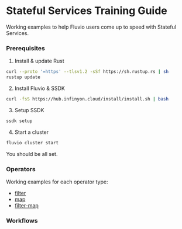 # Stateful Services Training Guide

Working examples to help Fluvio users come up to speed with Stateful Services.

### Prerequisites

1. Install & update Rust

```bash
curl --proto '=https' --tlsv1.2 -sSf https://sh.rustup.rs | sh
rustup update
```

2. Install Fluvio & SSDK

```bash
curl -fsS https://hub.infinyon.cloud/install/install.sh | bash
```

3. Setup SSDK

```bash
ssdk setup
```

4. Start a cluster

```bash
fluvio cluster start
```

You should be all set.

### Operators

Working examples for each operator type:

* [filter](operators/filter.md)
* [map](operators/map.md)
* [filter-map](operators/filter-map.md)

### Workflows